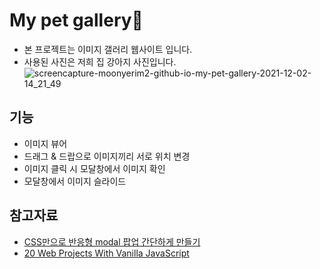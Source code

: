 # My pet gallery🐶
- 본 프로젝트는 이미지 갤러리 웹사이트 입니다.
- 사용된 사진은 저희 집 강아지 사진입니다.
![screencapture-moonyerim2-github-io-my-pet-gallery-2021-12-02-14_21_49](https://user-images.githubusercontent.com/75062526/144363234-4d19b075-8936-46a0-b6be-5b0e137652aa.png)

## 기능
- 이미지 뷰어
- 드래그 & 드랍으로 이미지끼리 서로 위치 변경
- 이미지 클릭 시 모달창에서 이미지 확인
- 모달창에서 이미지 슬라이드

## 참고자료
- [CSS만으로 반응형 modal 팝업 간단하게 만들기](https://muzi-muzi.tistory.com/6)
- [20 Web Projects With Vanilla JavaScript](https://www.udemy.com/course/web-projects-with-vanilla-javascript/)